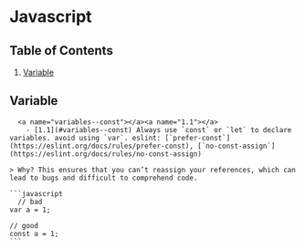 # Javascript

## Table of Contents
  1. [Variable](#variable)

  ## Variable
	  <a name="variables--const"></a><a name="1.1"></a>
		- [1.1](#variables--const) Always use `const` or `let` to declare variables. avoid using `var`. eslint: [`prefer-const`](https://eslint.org/docs/rules/prefer-const), [`no-const-assign`](https://eslint.org/docs/rules/no-const-assign)

  	> Why? This ensures that you can’t reassign your references, which can lead to bugs and difficult to comprehend code.

    ```javascript
      // bad
    var a = 1;
 
    // good
    const a = 1;
    ```
